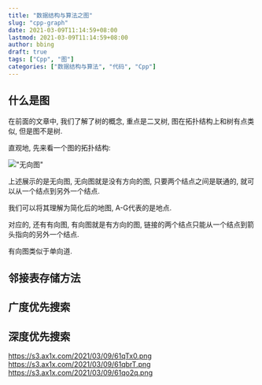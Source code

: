 ```yaml
---
title: "数据结构与算法之图"
slug: "cpp-graph"
date: 2021-03-09T11:14:59+08:00
lastmod: 2021-03-09T11:14:59+08:00
author: bbing
draft: true
tags: ["Cpp", "图"]
categories: ["数据结构与算法", "代码", "Cpp"]
---
```




## 什么是图

在前面的文章中, 我们了解了树的概念, 重点是二叉树, 图在拓扑结构上和树有点类似, 但是图不是树.

直观地, 先来看一个图的拓扑结构:

<!--more-->

!["无向图"](https://s3.ax1x.com/2021/03/09/61qHMV.png "无向图")

上述展示的是无向图, 无向图就是没有方向的图, 只要两个结点之间是联通的, 就可以从一个结点到另外一个结点.

我们可以将其理解为简化后的地图, A-G代表的是地点.

对应的, 还有有向图, 有向图就是有方向的图, 链接的两个结点只能从一个结点到箭头指向的另外一个结点.

有向图类似于单向道.

## 邻接表存储方法

## 广度优先搜索

## 深度优先搜索


https://s3.ax1x.com/2021/03/09/61qTx0.png
https://s3.ax1x.com/2021/03/09/61qbrT.png
https://s3.ax1x.com/2021/03/09/61qo2q.png